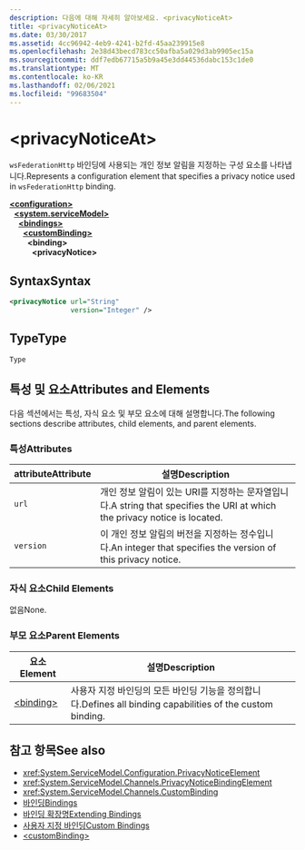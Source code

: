 ```yaml
---
description: 다음에 대해 자세히 알아보세요. <privacyNoticeAt>
title: <privacyNoticeAt>
ms.date: 03/30/2017
ms.assetid: 4cc96942-4eb9-4241-b2fd-45aa239915e8
ms.openlocfilehash: 2e38d43becd783cc50afba5a029d3ab9905ec15a
ms.sourcegitcommit: ddf7edb67715a5b9a45e3dd44536dabc153c1de0
ms.translationtype: MT
ms.contentlocale: ko-KR
ms.lasthandoff: 02/06/2021
ms.locfileid: "99683504"
---
```

# \<privacyNoticeAt>

<span data-ttu-id="354ab-102">`wsFederationHttp` 바인딩에 사용되는 개인 정보 알림을 지정하는 구성 요소를 나타냅니다.</span><span class="sxs-lookup"><span data-stu-id="354ab-102">Represents a configuration element that specifies a privacy notice used in `wsFederationHttp` binding.</span></span>  
  
[**\<configuration>**](../configuration-element.md)\
&nbsp;&nbsp;[**\<system.serviceModel>**](system-servicemodel.md)\
&nbsp;&nbsp;&nbsp;&nbsp;[**\<bindings>**](bindings.md)\
&nbsp;&nbsp;&nbsp;&nbsp;&nbsp;&nbsp;[**\<customBinding>**](custombinding.md)\
&nbsp;&nbsp;&nbsp;&nbsp;&nbsp;&nbsp;&nbsp;&nbsp;**\<binding>**\
&nbsp;&nbsp;&nbsp;&nbsp;&nbsp;&nbsp;&nbsp;&nbsp;&nbsp;&nbsp;**\<privacyNotice>**  
  
## <a name="syntax"></a><span data-ttu-id="354ab-103">Syntax</span><span class="sxs-lookup"><span data-stu-id="354ab-103">Syntax</span></span>  
  
```xml  
<privacyNotice url="String"
               version="Integer" />
```  
  
## <a name="type"></a><span data-ttu-id="354ab-104">Type</span><span class="sxs-lookup"><span data-stu-id="354ab-104">Type</span></span>  

 `Type`  
  
## <a name="attributes-and-elements"></a><span data-ttu-id="354ab-105">특성 및 요소</span><span class="sxs-lookup"><span data-stu-id="354ab-105">Attributes and Elements</span></span>  

 <span data-ttu-id="354ab-106">다음 섹션에서는 특성, 자식 요소 및 부모 요소에 대해 설명합니다.</span><span class="sxs-lookup"><span data-stu-id="354ab-106">The following sections describe attributes, child elements, and parent elements.</span></span>  
  
### <a name="attributes"></a><span data-ttu-id="354ab-107">특성</span><span class="sxs-lookup"><span data-stu-id="354ab-107">Attributes</span></span>  
  
|<span data-ttu-id="354ab-108">attribute</span><span class="sxs-lookup"><span data-stu-id="354ab-108">Attribute</span></span>|<span data-ttu-id="354ab-109">설명</span><span class="sxs-lookup"><span data-stu-id="354ab-109">Description</span></span>|  
|---------------|-----------------|  
|`url`|<span data-ttu-id="354ab-110">개인 정보 알림이 있는 URI를 지정하는 문자열입니다.</span><span class="sxs-lookup"><span data-stu-id="354ab-110">A string that specifies the URI at which the privacy notice is located.</span></span>|  
|`version`|<span data-ttu-id="354ab-111">이 개인 정보 알림의 버전을 지정하는 정수입니다.</span><span class="sxs-lookup"><span data-stu-id="354ab-111">An integer that specifies the version of this privacy notice.</span></span>|  
  
### <a name="child-elements"></a><span data-ttu-id="354ab-112">자식 요소</span><span class="sxs-lookup"><span data-stu-id="354ab-112">Child Elements</span></span>  

 <span data-ttu-id="354ab-113">없음</span><span class="sxs-lookup"><span data-stu-id="354ab-113">None.</span></span>  
  
### <a name="parent-elements"></a><span data-ttu-id="354ab-114">부모 요소</span><span class="sxs-lookup"><span data-stu-id="354ab-114">Parent Elements</span></span>  
  
|<span data-ttu-id="354ab-115">요소</span><span class="sxs-lookup"><span data-stu-id="354ab-115">Element</span></span>|<span data-ttu-id="354ab-116">설명</span><span class="sxs-lookup"><span data-stu-id="354ab-116">Description</span></span>|  
|-------------|-----------------|  
|[\<binding>](bindings.md)|<span data-ttu-id="354ab-117">사용자 지정 바인딩의 모든 바인딩 기능을 정의합니다.</span><span class="sxs-lookup"><span data-stu-id="354ab-117">Defines all binding capabilities of the custom binding.</span></span>|  
  
## <a name="see-also"></a><span data-ttu-id="354ab-118">참고 항목</span><span class="sxs-lookup"><span data-stu-id="354ab-118">See also</span></span>

- <xref:System.ServiceModel.Configuration.PrivacyNoticeElement>
- <xref:System.ServiceModel.Channels.PrivacyNoticeBindingElement>
- <xref:System.ServiceModel.Channels.CustomBinding>
- [<span data-ttu-id="354ab-119">바인딩</span><span class="sxs-lookup"><span data-stu-id="354ab-119">Bindings</span></span>](../../../wcf/bindings.md)
- [<span data-ttu-id="354ab-120">바인딩 확장명</span><span class="sxs-lookup"><span data-stu-id="354ab-120">Extending Bindings</span></span>](../../../wcf/extending/extending-bindings.md)
- [<span data-ttu-id="354ab-121">사용자 지정 바인딩</span><span class="sxs-lookup"><span data-stu-id="354ab-121">Custom Bindings</span></span>](../../../wcf/extending/custom-bindings.md)
- [\<customBinding>](custombinding.md)

